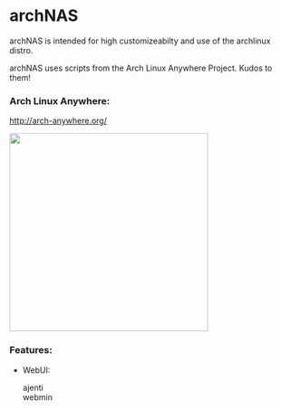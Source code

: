 # archNAS

archNAS is intended for high customizeabilty and use of the archlinux distro.

archNAS uses scripts from the Arch Linux Anywhere Project.
Kudos to them!

### Arch Linux Anywhere:

http://arch-anywhere.org/

<p>
  <img src="http://arch-anywhere.org/images/arch-anywhere-splash.png" width="350"/>
</p>

### Features:

* WebUI:

    ajenti <br />
    webmin <br />
